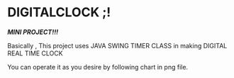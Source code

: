 # DIGITALCLOCK ;!

***MINI PROJECT!!!***

Basically , This project uses JAVA SWING TIMER CLASS in making DIGITAL REAL TIME CLOCK 

You can operate it as you desire by following chart in png file.






